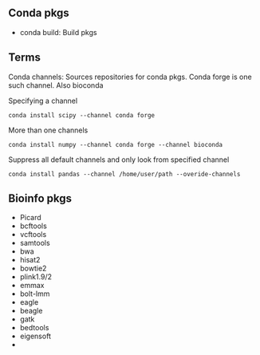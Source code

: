 Conda pkgs
---
- conda build: Build pkgs


Terms
---
Conda channels: Sources repositories for conda pkgs. Conda forge is one such channel. Also bioconda

Specifying a channel
```
conda install scipy --channel conda forge
```

More than one channels
```
conda install numpy --channel conda forge --channel bioconda
```

Suppress all default channels and only look from specified channel
```
conda install pandas --channel /home/user/path --overide-channels
```

Bioinfo pkgs
---
- Picard
- bcftools
- vcftools
- samtools
- bwa
- hisat2
- bowtie2
- plink1.9/2
- emmax
- bolt-lmm
- eagle
- beagle
- gatk
- bedtools
- eigensoft
- 
